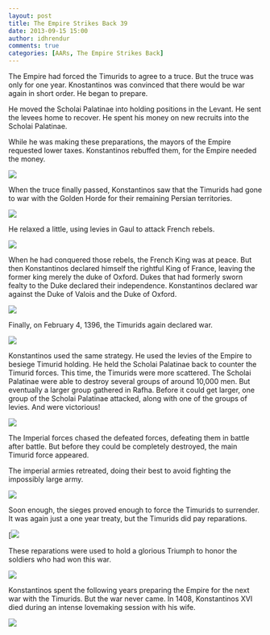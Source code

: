 ```yaml
---
layout: post
title: The Empire Strikes Back 39
date: 2013-09-15 15:00
author: idhrendur
comments: true
categories: [AARs, The Empire Strikes Back]
---
```

The Empire had forced the Timurids to agree to a truce. But the truce was only for one year. Knostantinos was convinced that there would be war again in short order. He began to prepare.

He moved the Scholai Palatinae into holding positions in the Levant. He sent the levees home to recover. He spent his money on new recruits into the Scholai Palatinae.

While he was making these preparations, the mayors of the Empire requested lower taxes. Konstantinos rebuffed them, for the Empire needed the money.

<img src="http://i1327.photobucket.com/albums/u670/idhrendur/The%20Empire%20Strikes%20Back/39-1_zps88a3f883.png"/>

When the truce finally passed, Konstantinos saw that the Timurids had gone to war with the Golden Horde for their remaining Persian territories.

<img src="http://i1327.photobucket.com/albums/u670/idhrendur/The%20Empire%20Strikes%20Back/39-2_zps578db9a5.png"/>

He relaxed a little, using levies in Gaul to attack French rebels.

<img src="http://i1327.photobucket.com/albums/u670/idhrendur/The%20Empire%20Strikes%20Back/39-3_zps78b59e36.png"/>

When he had conquered those rebels, the French King was at peace. But then Konstantinos declared himself the rightful King of France, leaving the former king merely the duke of Oxford. Dukes that had formerly sworn fealty to the Duke declared their independence. Konstantinos declared war against the Duke of Valois and the Duke of Oxford.

<img src="http://i1327.photobucket.com/albums/u670/idhrendur/The%20Empire%20Strikes%20Back/39-4_zps8dd7e7f7.png"/>

Finally, on February 4, 1396, the Timurids again declared war.

<img src="http://i1327.photobucket.com/albums/u670/idhrendur/The%20Empire%20Strikes%20Back/39-5_zps03e4069b.png"/>

Konstantinos used the same strategy. He used the levies of the Empire to besiege Timurid holding. He held the Scholai Palatinae back to counter the Timurid forces. This time, the Timurids were more scattered. The Scholai Palatinae were able to destroy several groups of around 10,000 men. But eventually a larger group gathered in Rafha. Before it could get larger, one group of the Scholai Palatinae attacked, along with one of the groups of levies. And were victorious!

<img src="http://i1327.photobucket.com/albums/u670/idhrendur/The%20Empire%20Strikes%20Back/39-6_zps97a77973.png"/>

The Imperial forces chased the defeated forces, defeating them in battle after battle. But before they could be completely destroyed, the main Timurid force appeared.

The imperial armies retreated, doing their best to avoid fighting the impossibly large army.

<img src="http://i1327.photobucket.com/albums/u670/idhrendur/The%20Empire%20Strikes%20Back/39-7_zps4506493c.png"/>

Soon enough, the sieges proved enough to force the Timurids to surrender. It was again just a one year treaty, but the Timurids did pay reparations.

[<img src="http://i1327.photobucket.com/albums/u670/idhrendur/The%20Empire%20Strikes%20Back/39-8_zpsa4f7260c.png"/>

These reparations were used to hold a glorious Triumph to honor the soldiers who had won this war.

<img src="http://i1327.photobucket.com/albums/u670/idhrendur/The%20Empire%20Strikes%20Back/39-9_zpse52ac756.png"/>

Konstantinos spent the following years preparing the Empire for the next war with the Timurids. But the war never came. In 1408, Konstantinos XVI died during an intense lovemaking session with his wife.

<img src="http://i1327.photobucket.com/albums/u670/idhrendur/The%20Empire%20Strikes%20Back/39-10_zpsdd0e545b.png"/>
